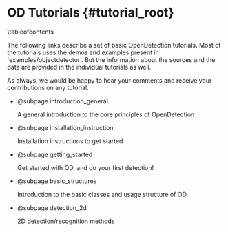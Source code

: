 OD Tutorials {#tutorial_root}
================

 \tableofcontents 
 
The following links describe a set of basic OpenDetection tutorials. Most of the tutorials uses the demos and examples present in `examples/objectdetector'. 
But the information about the sources and the data are provided in the individual tutorials as well. 
 
As always, we would be happy to hear your comments and receive your contributions on any tutorial.

-   @subpage introduction_general

    A general introduction to the core principles of OpenDetection 
    
    
-   @subpage installation_instruction

    Installation instructions to get started
    

-   @subpage getting_started 
    
    Get started with OD, and do your first detection!
    
    
-   @subpage basic_structures 
    
    Introduction to the basic classes and usage structure of OD
    
    
-   @subpage detection_2d 
    
    2D detection/recognition methods